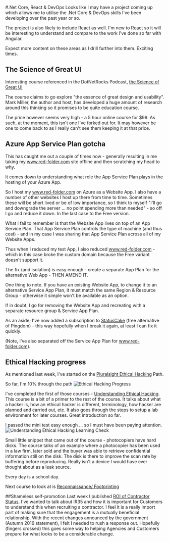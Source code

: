 #.Net Core, React & DevOps
Looks like I may have a project coming up which allows me to utilise the .Net Core & DevOps skills I've been developing over the past year or so.

The project is also likely to include React as well.  I'm new to React so it will be interesting to understand and compare to the work I've done so far with Angular.

Expect more content on these areas as I drill further into them.  Exciting times.

## The Science of Great UI
Interesting course referenced in the DotNetRocks Podcast, [the Science of Great UI](http://app.deviq.com/courses/the-science-of-great-ui)

The course claims to go explore "the essence of great design and usability".  Mark Miller, the author and host, has developed a huge amount of research around this thinking so it promises to be quite education course.

The price however seems very high - a 5 hour online course for $99.  As such, at the moment, this isn't one I've forked out for.  It may however be one to come back to as I really can't see them keeping it at that price.

## Azure App Service Plan gotcha
This has caught me out a couple of times now - generally resulting in me taking my www.red-folder.com site offline and then scratching my head to why.

It comes down to understanding what role the App Service Plan plays in the hosting of your Azure App.

So I host my www.red-folder.com on Azure as a Website App.  I also have a number of other websites I host up there from time to time.  Sometimes these will be short lived or be of low importance, so I think to myself "I'll go and downgrade the server ... no point spending more than needed" - so off I go and reduce it down.  In the last case to the Free version.

What I fail to remember is that the Website App lives on top of an App Service Plan.  That App Service Plan controls the type of machine (and thus cost) - and in my case I was sharing that App Service Plan across all of my Website Apps.

Thus when I reduced my test App, I also reduced www.red-folder.com - which in this case broke the custom domain because the Free variant doesn't support it.

The fix (and isolation) is easy enough - create a separate App Plan for the alternative Web App - THEN AMEND IT.

One thing to note.  If you have an existing Website App, to change it to an alternative Service App Plan, it must match the same Region & Resource Group - otherwise it simple won't be available as an option.

If in doubt, I go for removing the Website App and recreating with a separate resource group & Service App Plan.

As an aside; I've now added a subscription to [StatusCake](https://www.statuscake.com/) (free alternative of Pingdom) - this way hopefully when I break it again, at least I can fix it quickly.

(Note, I've also separated off the Service App Plan for www.red-folder.com).

## Ethical Hacking progress
As mentioned last week, I've started on the [Pluralsight Ethical Hacking](https://app.pluralsight.com/paths/certificate/ethical-hacking) Path.

So far, I'm 10% through the path
![Ethical Hacking Progress](/media/blog/rfc-weekly-5th-December-2016/PluralsightEHPath.PNG)

I've completed the first of those courses - [Understanding Ethical Hacking](https://app.pluralsight.com/library/courses/ethical-hacking-understanding).  This course is a bit of a primer to the rest of the course.  It talks about what a hacker is, how an ethical hacker is different, terminology, how hacker are planned and carried out, etc.  It also goes through the steps to setup a lab environment for later courses.  Great introduction so far.

I passed the mini test easy enough ... so I must have been paying attention.
![Understanding Ethical Hacking Learning Check](/media/blog/rfc-weekly-5th-December-2016/LearningCheck.PNG)

Small little snippet that came out of the course - photocopiers have hard disks.  The course talks of an example where a photocopier has been used in a law firm, later sold and the buyer was able to retrieve confidential information still on the disk.  The disk is there to improve the scan rate by buffering before reproducing.  Really isn't a device I would have ever thought about as a leak source.

Every day is a school day.

Next course to look at is [Reconnaissance/ Footprinting](https://app.pluralsight.com/library/courses/ethical-hacking-reconnaissance-footprinting)

##Shameless self-promotion
Last week I published [ROI of Contractor Status](https://www.linkedin.com/pulse/roi-contractor-status-mark-taylor).  I've wanted to talk about IR35 and how it is important for Customers to understand this when recruiting a contractor.  I feel it is a really import part of making sure that the engagement is a mutually beneficial relationship.  With the recent changes announced by the government (Autumn 2016 statement), I felt I needed to rush a response out.  Hopefully (fingers crossed) this goes some way to helping Agencies and Customers prepare for what looks to be a considerable change.
